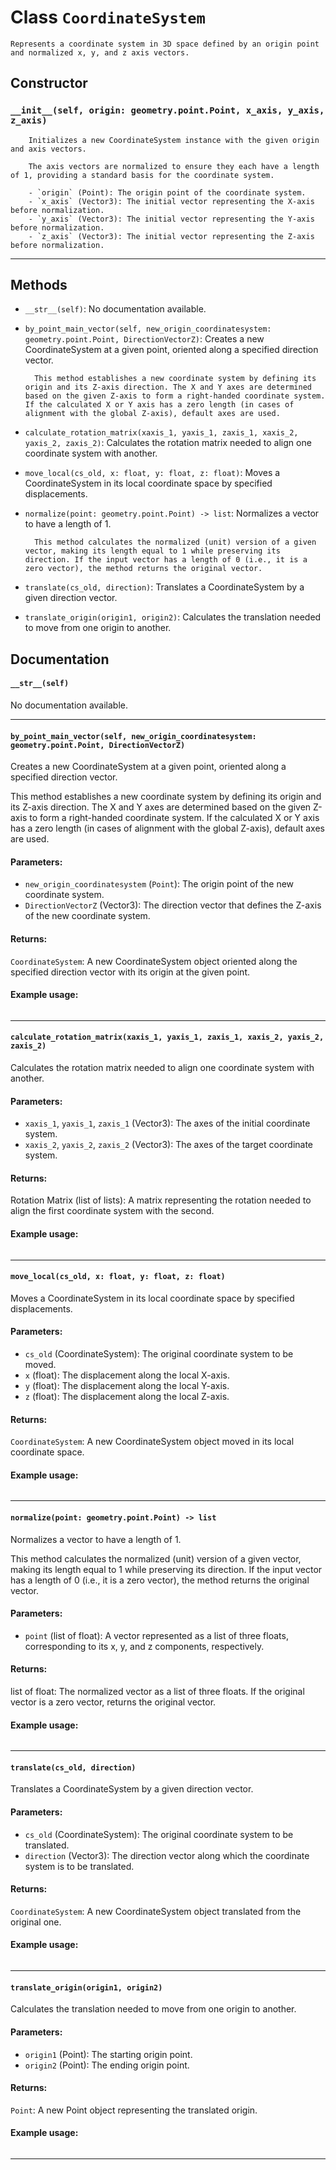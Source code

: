 # Class `CoordinateSystem`

    Represents a coordinate system in 3D space defined by an origin point and normalized x, y, and z axis vectors.
    

## Constructor

### `__init__(self, origin: geometry.point.Point, x_axis, y_axis, z_axis)`

        Initializes a new CoordinateSystem instance with the given origin and axis vectors.
        
        The axis vectors are normalized to ensure they each have a length of 1, providing a standard basis for the coordinate system.

        - `origin` (Point): The origin point of the coordinate system.
        - `x_axis` (Vector3): The initial vector representing the X-axis before normalization.
        - `y_axis` (Vector3): The initial vector representing the Y-axis before normalization.
        - `z_axis` (Vector3): The initial vector representing the Z-axis before normalization.
        

---


## Methods

- `__str__(self)`: No documentation available.

- `by_point_main_vector(self, new_origin_coordinatesystem: geometry.point.Point, DirectionVectorZ)`: 
        Creates a new CoordinateSystem at a given point, oriented along a specified direction vector.

        This method establishes a new coordinate system by defining its origin and its Z-axis direction. The X and Y axes are determined based on the given Z-axis to form a right-handed coordinate system. If the calculated X or Y axis has a zero length (in cases of alignment with the global Z-axis), default axes are used.

        

- `calculate_rotation_matrix(xaxis_1, yaxis_1, zaxis_1, xaxis_2, yaxis_2, zaxis_2)`: 
        Calculates the rotation matrix needed to align one coordinate system with another.

        

- `move_local(cs_old, x: float, y: float, z: float)`: 
        Moves a CoordinateSystem in its local coordinate space by specified displacements.

        

- `normalize(point: geometry.point.Point) -> list`: 
        Normalizes a vector to have a length of 1.

        This method calculates the normalized (unit) version of a given vector, making its length equal to 1 while preserving its direction. If the input vector has a length of 0 (i.e., it is a zero vector), the method returns the original vector.

        

- `translate(cs_old, direction)`: 
        Translates a CoordinateSystem by a given direction vector.

        

- `translate_origin(origin1, origin2)`: 
        Calculates the translation needed to move from one origin to another.

        


## Documentation

#### `__str__(self)`

No documentation available.

---

#### `by_point_main_vector(self, new_origin_coordinatesystem: geometry.point.Point, DirectionVectorZ)`


Creates a new CoordinateSystem at a given point, oriented along a specified direction vector.

This method establishes a new coordinate system by defining its origin and its Z-axis direction. The X and Y axes are determined based on the given Z-axis to form a right-handed coordinate system. If the calculated X or Y axis has a zero length (in cases of alignment with the global Z-axis), default axes are used.

#### Parameters:
- `new_origin_coordinatesystem` (`Point`): The origin point of the new coordinate system.
- `DirectionVectorZ` (Vector3): The direction vector that defines the Z-axis of the new coordinate system.

#### Returns:
`CoordinateSystem`: A new CoordinateSystem object oriented along the specified direction vector with its origin at the given point.

#### Example usage:
```python

```


---

#### `calculate_rotation_matrix(xaxis_1, yaxis_1, zaxis_1, xaxis_2, yaxis_2, zaxis_2)`


Calculates the rotation matrix needed to align one coordinate system with another.

#### Parameters:
- `xaxis_1`, `yaxis_1`, `zaxis_1` (Vector3): The axes of the initial coordinate system.
- `xaxis_2`, `yaxis_2`, `zaxis_2` (Vector3): The axes of the target coordinate system.

#### Returns:
Rotation Matrix (list of lists): A matrix representing the rotation needed to align the first coordinate system with the second.

#### Example usage:
```python

```


---

#### `move_local(cs_old, x: float, y: float, z: float)`


Moves a CoordinateSystem in its local coordinate space by specified displacements.

#### Parameters:
- `cs_old` (CoordinateSystem): The original coordinate system to be moved.
- `x` (float): The displacement along the local X-axis.
- `y` (float): The displacement along the local Y-axis.
- `z` (float): The displacement along the local Z-axis.

#### Returns:
`CoordinateSystem`: A new CoordinateSystem object moved in its local coordinate space.

#### Example usage:
```python

```


---

#### `normalize(point: geometry.point.Point) -> list`


Normalizes a vector to have a length of 1.

This method calculates the normalized (unit) version of a given vector, making its length equal to 1 while preserving its direction. If the input vector has a length of 0 (i.e., it is a zero vector), the method returns the original vector.

#### Parameters:
- `point` (list of float): A vector represented as a list of three floats, corresponding to its x, y, and z components, respectively.

#### Returns:
list of float: The normalized vector as a list of three floats. If the original vector is a zero vector, returns the original vector.

#### Example usage:
```python

```


---

#### `translate(cs_old, direction)`


Translates a CoordinateSystem by a given direction vector.

#### Parameters:
- `cs_old` (CoordinateSystem): The original coordinate system to be translated.
- `direction` (Vector3): The direction vector along which the coordinate system is to be translated.

#### Returns:
`CoordinateSystem`: A new CoordinateSystem object translated from the original one.

#### Example usage:
```python

```


---

#### `translate_origin(origin1, origin2)`


Calculates the translation needed to move from one origin to another.

#### Parameters:
- `origin1` (Point): The starting origin point.
- `origin2` (Point): The ending origin point.

#### Returns:
`Point`: A new Point object representing the translated origin.

#### Example usage:
```python

```


---

